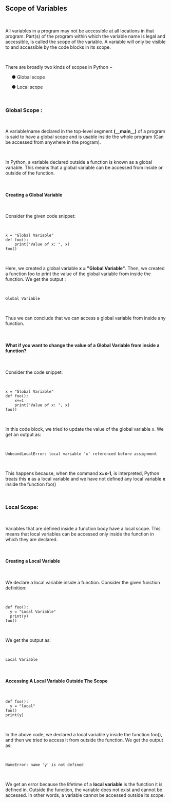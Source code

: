 <div _ngcontent-serverapp-c232="" class="note-body"><div _ngcontent-serverapp-c232="" class="body-text"><h2><strong>Scope of Variables</strong></h2><p>&nbsp;</p><p>All variables in a program may not be accessible at all locations in that program. Part(s) of the program within which the variable name is legal and accessible, is called the scope of the variable. A variable will only be visible to and accessible by the code blocks in its scope.</p><p>&nbsp;</p><p>There are broadly two kinds of scopes in Python −&nbsp;</p><p>&nbsp;&nbsp;&nbsp;&nbsp;&nbsp;● Global scope</p><p>&nbsp;&nbsp;&nbsp;&nbsp;&nbsp;● Local scope</p><p>&nbsp;</p><h3><strong>Global Scope :</strong></h3><p><strong>&nbsp;&nbsp;</strong></p><p>A variable/name declared in the top-level segment <strong>(__main__)</strong> of a program is said to have a global scope and is usable inside the whole program (Can be accessed from anywhere in the program).</p><p>&nbsp;</p><p>In Python, a variable declared outside a function is known as a global variable. This means that a global variable can be accessed from inside or outside of the function.</p><p>&nbsp;</p><h4><strong>Creating a Global Variable</strong></h4><p>&nbsp;</p><p>Consider the given code snippet:</p><p>&nbsp;</p><pre><code class="language-python hljs">x = <span class="hljs-string">"Global Variable"</span> 
<span class="hljs-function"><span class="hljs-keyword">def</span> <span class="hljs-title">foo</span>():</span> 
 &nbsp;&nbsp;&nbsp;print(<span class="hljs-string">"Value of x: "</span>, x) 
foo()</code></pre><p>&nbsp;</p><p>Here, we created a global variable <strong>x = "Global Variable"</strong>. Then, we created a function foo to print the value of the global variable from inside the function. We get the output :&nbsp;</p><p>&nbsp;</p><pre><code class="language-python hljs">Global Variable</code></pre><p>&nbsp;</p><p>Thus we can conclude that we can access a global variable from inside any function.</p><p>&nbsp;</p><h4><strong>What if you want to change the value of a Global Variable from inside a function?</strong></h4><p>&nbsp;</p><p>Consider the code snippet:</p><p>&nbsp;</p><pre><code class="language-python hljs">x = <span class="hljs-string">"Global Variable"</span> 
<span class="hljs-function"><span class="hljs-keyword">def</span> <span class="hljs-title">foo</span>():</span> 
	x+=<span class="hljs-number">1</span>
 &nbsp;&nbsp;&nbsp;print(<span class="hljs-string">"Value of x: "</span>, x) 
foo()</code></pre><p>&nbsp;</p><p>In this code block, we tried to update the value of the global variable x. We get an output as:</p><p>&nbsp;</p><pre><code class="language-python hljs">UnboundLocalError: local variable <span class="hljs-string">'x'</span> referenced before assignment</code></pre><p>&nbsp;</p><p>This happens because, when the command <strong>x=x-1</strong>, is interpreted, Python treats this <strong>x</strong> as a local variable and we have not defined any local variable <strong>x</strong> inside the function foo()</p><p>&nbsp;</p><h3><strong>Local Scope:</strong></h3><p>&nbsp;</p><p>Variables that are defined inside a function body have a local scope. This means that local variables can be accessed only inside the function in which they are declared.</p><p>&nbsp;</p><h4><strong>Creating a Local Variable</strong></h4><p>&nbsp;</p><p>We declare a local variable inside a function. Consider the given function definition:</p><p>&nbsp;</p><pre><code class="language-python hljs"><span class="hljs-function"><span class="hljs-keyword">def</span> <span class="hljs-title">foo</span>():</span>
 &nbsp;y = <span class="hljs-string">"Local Variable"</span>
 &nbsp;print(y) 
foo()</code></pre><p>&nbsp;</p><p>We get the output as:</p><p>&nbsp;</p><pre><code class="language-python hljs">Local Variable</code></pre><p>&nbsp;</p><h4><strong>Accessing A Local Variable Outside The Scope</strong></h4><p>&nbsp;</p><pre><code class="language-python hljs"><span class="hljs-function"><span class="hljs-keyword">def</span> <span class="hljs-title">foo</span>():</span>
 &nbsp;y = <span class="hljs-string">"local"</span>
foo()
print(y)</code></pre><p>&nbsp;</p><p>In the above code, we declared a local variable y inside the function foo(), and then we tried to access it from outside the function. We get the output as:</p><p>&nbsp;</p><pre><code class="language-python hljs">NameError: name <span class="hljs-string">'y'</span> <span class="hljs-keyword">is</span> <span class="hljs-keyword">not</span> defined</code></pre><p>&nbsp;</p><p>We get an error because the lifetime of a <strong>local variable</strong> is the function it is defined in. Outside the function, the variable does not exist and cannot be accessed. In other words, a variable cannot be accessed outside its scope.</p></div></div>